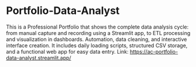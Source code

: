 # Portfolio-Data-Analyst
This is a Professional Portfolio that shows the complete data analysis cycle: from manual capture and recording using a Streamlit app, to ETL processing and visualization in dashboards. Automation, data cleaning, and interactive interface creation. It includes daily loading scripts, structured CSV storage, and a functional web app for easy data entry.
Link: https://ac-portfolio-data-analyst.streamlit.app/
